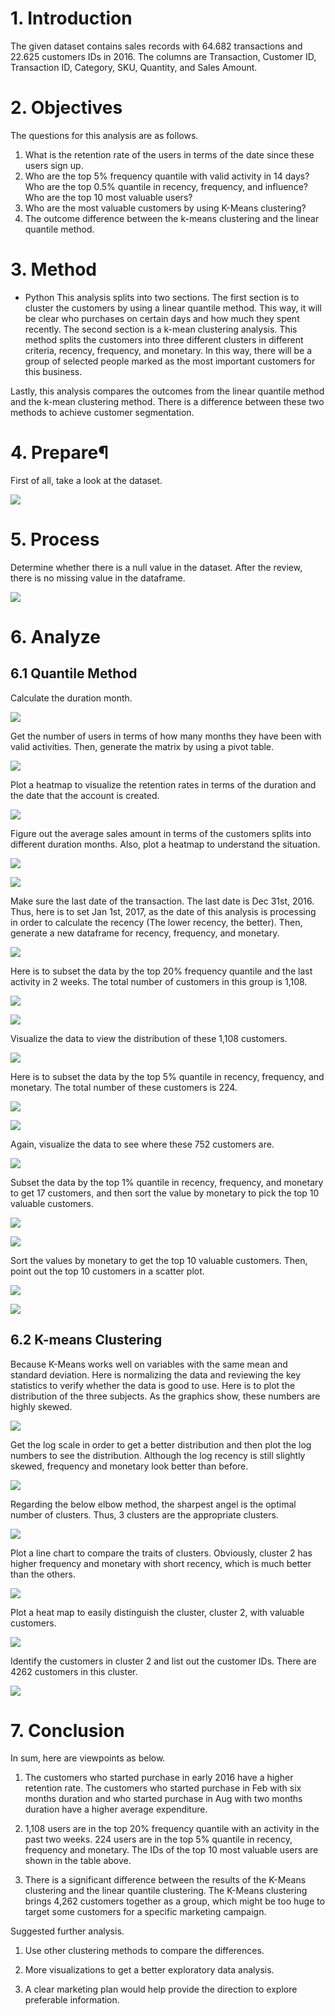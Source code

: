 # 1. Introduction
The given dataset contains sales records with 64.682 transactions and 22.625 customers IDs in 2016. The columns are Transaction, Customer ID, Transaction ID, Category, SKU, Quantity, and Sales Amount.

# 2. Objectives
The questions for this analysis are as follows.

1. What is the retention rate of the users in terms of the date since these users sign up.
2. Who are the top 5% frequency quantile with valid activity in 14 days? Who are the top 0.5% quantile in recency, frequency, and influence? Who are the top 10 most valuable users?
3. Who are the most valuable customers by using K-Means clustering?
4. The outcome difference between the k-means clustering and the linear quantile method.

# 3. Method
- Python 
This analysis splits into two sections. The first section is to cluster the customers by using a linear quantile method. This way, it will be clear who purchases on certain days and how much they spent recently.
The second section is a k-mean clustering analysis. This method splits the customers into three different clusters in different criteria, recency, frequency, and monetary. In this way, there will be a group of selected people marked as the most important customers for this business.

Lastly, this analysis compares the outcomes from the linear quantile method and the k-mean clustering method. There is a difference between these two methods to achieve customer segmentation.

# 4. Prepare¶
First of all, take a look at the dataset.

![](https://github.com/foolwuilin/Data_Analytics_Projects/blob/main/RFM%20with%20K-means/images/df_01.jpg)

# 5. Process
Determine whether there is a null value in the dataset. After the review, there is no missing value in the dataframe.

![](https://github.com/foolwuilin/Data_Analytics_Projects/blob/main/RFM%20with%20K-means/images/info_01.jpg)

# 6. Analyze
## 6.1 Quantile Method
Calculate the duration month.

![](https://github.com/foolwuilin/Data_Analytics_Projects/blob/main/RFM%20with%20K-means/images/df_02.jpg)

Get the number of users in terms of how many months they have been with valid activities. Then, generate the matrix by using a pivot table.

![](https://github.com/foolwuilin/Data_Analytics_Projects/blob/main/RFM%20with%20K-means/images/df_03.jpg)

Plot a heatmap to visualize the retention rates in terms of the duration and the date that the account is created.

![](https://github.com/foolwuilin/Data_Analytics_Projects/blob/main/RFM%20with%20K-means/images/plot_01.jpg)

Figure out the average sales amount in terms of the customers splits into different duration months. Also, plot a heatmap to understand the situation.

![](https://github.com/foolwuilin/Data_Analytics_Projects/blob/main/RFM%20with%20K-means/images/df_04.jpg)

![](https://github.com/foolwuilin/Data_Analytics_Projects/blob/main/RFM%20with%20K-means/images/plot_02.jpg)

Make sure the last date of the transaction. The last date is Dec 31st, 2016. Thus, here is to set Jan 1st, 2017, as the date of this analysis is processing in order to calculate the recency (The lower recency, the better). Then, generate a new dataframe for recency, frequency, and monetary.

![](https://github.com/foolwuilin/Data_Analytics_Projects/blob/main/RFM%20with%20K-means/images/df_05.jpg)

Here is to subset the data by the top 20% frequency quantile and the last activity in 2 weeks. The total number of customers in this group is 1,108.

![](https://github.com/foolwuilin/Data_Analytics_Projects/blob/main/RFM%20with%20K-means/images/info_02.jpg)

![](https://github.com/foolwuilin/Data_Analytics_Projects/blob/main/RFM%20with%20K-means/images/df_06.jpg)

Visualize the data to view the distribution of these 1,108 customers.

![](https://github.com/foolwuilin/Data_Analytics_Projects/blob/main/RFM%20with%20K-means/images/plot_03.jpg)

Here is to subset the data by the top 5% quantile in recency, frequency, and monetary. The total number of these customers is 224.

![](https://github.com/foolwuilin/Data_Analytics_Projects/blob/main/RFM%20with%20K-means/images/info_03.jpg)

![](https://github.com/foolwuilin/Data_Analytics_Projects/blob/main/RFM%20with%20K-means/images/df_07.jpg)

Again, visualize the data to see where these 752 customers are.

![](https://github.com/foolwuilin/Data_Analytics_Projects/blob/main/RFM%20with%20K-means/images/plot_04.jpg)

Subset the data by the top 1% quantile in recency, frequency, and monetary to get 17 customers, and then sort the value by monetary to pick the top 10 valuable customers.

![](https://github.com/foolwuilin/Data_Analytics_Projects/blob/main/RFM%20with%20K-means/images/info_04.jpg)

![](https://github.com/foolwuilin/Data_Analytics_Projects/blob/main/RFM%20with%20K-means/images/df_08.jpg)

Sort the values by monetary to get the top 10 valuable customers. Then, point out the top 10 customers in a scatter plot.

![](https://github.com/foolwuilin/Data_Analytics_Projects/blob/main/RFM%20with%20K-means/images/df_09.jpg)

![](https://github.com/foolwuilin/Data_Analytics_Projects/blob/main/RFM%20with%20K-means/images/plot_05.jpg)

## 6.2 K-means Clustering
Because K-Means works well on variables with the same mean and standard deviation. Here is normalizing the data and reviewing the key statistics to verify whether the data is good to use. Here is to plot the distribution of the three subjects. As the graphics show, these numbers are highly skewed.

![](https://github.com/foolwuilin/Data_Analytics_Projects/blob/main/RFM%20with%20K-means/images/plot_06.jpg)

Get the log scale in order to get a better distribution and then plot the log numbers to see the distribution. Although the log recency is still slightly skewed, frequency and monetary look better than before.

![](https://github.com/foolwuilin/Data_Analytics_Projects/blob/main/RFM%20with%20K-means/images/plot_07.jpg)

Regarding the below elbow method, the sharpest angel is the optimal number of clusters. Thus, 3 clusters are the appropriate clusters.

![](https://github.com/foolwuilin/Data_Analytics_Projects/blob/main/RFM%20with%20K-means/images/plot_08.jpg)

Plot a line chart to compare the traits of clusters. Obviously, cluster 2 has higher frequency and monetary with short recency, which is much better than the others.

![](https://github.com/foolwuilin/Data_Analytics_Projects/blob/main/RFM%20with%20K-means/images/plot_09.jpg)

Plot a heat map to easily distinguish the cluster, cluster 2, with valuable customers.

![](https://github.com/foolwuilin/Data_Analytics_Projects/blob/main/RFM%20with%20K-means/images/plot_10.jpg)

Identify the customers in cluster 2 and list out the customer IDs. There are 4262 customers in this cluster.

![](https://github.com/foolwuilin/Data_Analytics_Projects/blob/main/RFM%20with%20K-means/images/df_10.jpg)

# 7. Conclusion
In sum, here are viewpoints as below.

1. The customers who started purchase in early 2016 have a higher retention rate. The customers who started purchase in Feb with six months duration and who started purchase in Aug with two months duration have a higher average expenditure.

2. 1,108 users are in the top 20% frequency quantile with an activity in the past two weeks. 224 users are in the top 5% quantile in recency, frequency and monetary. The IDs of the top 10 most valuable users are shown in the table above.

3. There is a significant difference between the results of the K-Means clustering and the linear quantile clustering. The K-Means clustering brings 4,262 customers together as a group, which might be too huge to target some customers for a specific marketing campaign.

Suggested further analysis.

1. Use other clustering methods to compare the differences.

2. More visualizations to get a better exploratory data analysis.

3. A clear marketing plan would help provide the direction to explore preferable information. 

